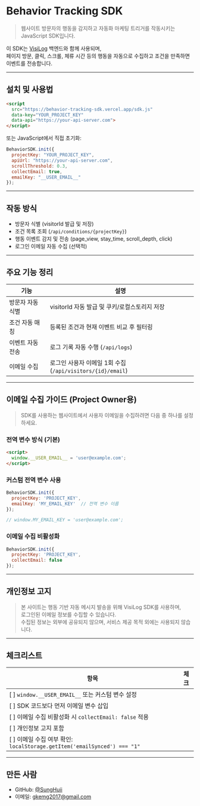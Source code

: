 # Behavior Tracking SDK

> 웹사이트 방문자의 행동을 감지하고 자동화 마케팅 트리거를 작동시키는 JavaScript SDK입니다.

이 SDK는 [VisiLog](https://github.com/SungHuii/sdk-behavior-trigger-mvp) 백엔드와 함께 사용되며,  
페이지 방문, 클릭, 스크롤, 체류 시간 등의 행동을 자동으로 수집하고 조건을 만족하면 이벤트를 전송합니다.

---

## 설치 및 사용법

```html
<script 
  src="https://behavior-tracking-sdk.vercel.app/sdk.js" 
  data-key="YOUR_PROJECT_KEY" 
  data-api="https://your-api-server.com">
</script>
```

또는 JavaScript에서 직접 초기화:

```js
BehaviorSDK.init({
  projectKey: "YOUR_PROJECT_KEY",
  apiUrl: "https://your-api-server.com",
  scrollThreshold: 0.3,
  collectEmail: true,
  emailKey: "__USER_EMAIL__"
});
```

---

## 작동 방식

- 방문자 식별 (visitorId 발급 및 저장)
- 조건 목록 조회 (`/api/conditions/{projectKey}`)
- 행동 이벤트 감지 및 전송 (page_view, stay_time, scroll_depth, click)
- 로그인 이메일 자동 수집 (선택적)

---

## 주요 기능 정리

| 기능            | 설명 |
|------------------|------|
| 방문자 자동 식별 | visitorId 자동 발급 및 쿠키/로컬스토리지 저장 |
| 조건 자동 매칭   | 등록된 조건과 현재 이벤트 비교 후 필터링 |
| 이벤트 자동 전송 | 로그 기록 자동 수행 (`/api/logs`) |
| 이메일 수집      | 로그인 사용자 이메일 1회 수집 (`/api/visitors/{id}/email`) |

---

## 이메일 수집 가이드 (Project Owner용)

> SDK를 사용하는 웹사이트에서 사용자 이메일을 수집하려면 다음 중 하나를 설정하세요.

### 전역 변수 방식 (기본)

```html
<script>
  window.__USER_EMAIL__ = 'user@example.com';
</script>
```

### 커스텀 전역 변수 사용

```js
BehaviorSDK.init({
  projectKey: 'PROJECT_KEY',
  emailKey: 'MY_EMAIL_KEY'  // 전역 변수 이름
});

// window.MY_EMAIL_KEY = 'user@example.com';
```

### 이메일 수집 비활성화

```js
BehaviorSDK.init({
  projectKey: 'PROJECT_KEY',
  collectEmail: false
});
```

---

## 개인정보 고지

> 본 사이트는 행동 기반 자동 메시지 발송을 위해 VisiLog SDK를 사용하며,  
> 로그인된 이메일 정보를 수집할 수 있습니다.  
> 수집된 정보는 외부에 공유되지 않으며, 서비스 제공 목적 외에는 사용되지 않습니다.

---

## 체크리스트

| 항목 | 체크 |
| --- | --- |
| [ ] `window.__USER_EMAIL__` 또는 커스텀 변수 설정 |
| [ ] SDK 코드보다 먼저 이메일 변수 삽입 |
| [ ] 이메일 수집 비활성화 시 `collectEmail: false` 적용 |
| [ ] 개인정보 고지 포함 |
| [ ] 이메일 수집 여부 확인: `localStorage.getItem('emailSynced') === "1"` |

---

## 만든 사람

- GitHub: [@SungHuii](https://github.com/SungHuii)
- 이메일: gkemg2017@gmail.com
